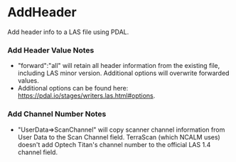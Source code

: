 # AddHeader
Add header info to a LAS file using PDAL.

### Add Header Value Notes
- "forward":"all" will retain all header information from the existing file, including LAS minor version. Additional options will overwrite forwarded values.
- Additional options can be found here: https://pdal.io/stages/writers.las.html#options.

### Add Channel Number Notes
- "UserData=>ScanChannel" will copy scanner channel information from User Data to the Scan Channel field. TerraScan (which NCALM uses) doesn't add Optech Titan's channel number to the official LAS 1.4 channel field.
